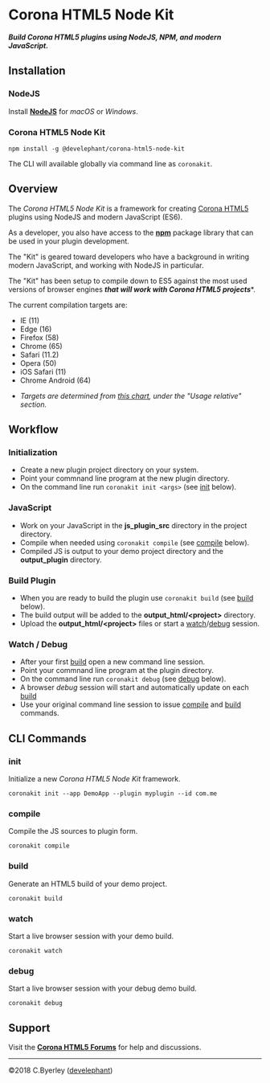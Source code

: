 # Corona HTML5 Node Kit

___Build Corona HTML5 plugins using NodeJS, NPM, and modern JavaScript.___

## Installation

### NodeJS

Install __[NodeJS](https://nodejs.org)__ for _macOS_ or _Windows_.

### Corona HTML5 Node Kit

```
npm install -g @develephant/corona-html5-node-kit
```

The CLI will available globally via command line as `coronakit`.

## Overview

The _Corona HTML5 Node Kit_ is a framework for creating [Corona HTML5](https://coronalabs.com) plugins using NodeJS and modern JavaScript (ES6). 

As a developer, you also have access to the __[npm](https://npm.org)__ package library that can be used in your plugin development.

The "Kit" is geared toward developers who have a background in writing modern JavaScript, and working with NodeJS in particular.

The "Kit" has been setup to compile down to ES5 against the most used versions of browser engines ___that will work with Corona HTML5 projects___*.

The current compilation targets are:

 - IE (11)
 - Edge (16)
 - Firefox (58)
 - Chrome (65)
 - Safari (11.2)
 - Opera (50)
 - iOS Safari (11)
 - Chrome Android (64)

* _Targets are determined from [this chart](https://caniuse.com/#search=webgl), under the "Usage relative" section._

## Workflow

### Initialization

  - Create a new plugin project directory on your system.
  - Point your commnand line program at the new plugin directory.
  - On the command line run `coronakit init <args>` (see [init](#init) below).

### JavaScript

  - Work on your JavaScript in the __js_plugin_src__ directory in the project directory.
  - Compile when needed using `coronakit compile` (see [compile](#compile) below).
  - Compiled JS is output to your demo project directory and the __output_plugin__ directory.

### Build Plugin

  - When you are ready to build the plugin use `coronakit build` (see [build](#build) below).
  - The build output will be added to the __output_html/<project\>__ directory.
  - Upload the __output_html/<project\>__ files or start a [watch](#watch)/[debug](#debug) session.

### Watch / Debug

  - After your first [build](#build) open a new command line session.
  - Point your commnand line program at the plugin directory.
  - On the command line run `coronakit debug` (see [debug](#debug) below).
  - A browser _debug_ session will start and automatically update on each [build](#build)
  - Use your original command line session to issue [compile](#compile) and [build](#build) commands.

## CLI Commands

### init

Initialize a new _Corona HTML5 Node Kit_ framework.

```
coronakit init --app DemoApp --plugin myplugin --id com.me
```

### compile

Compile the JS sources to plugin form.

```
coronakit compile
```

### build

Generate an HTML5 build of your demo project.

```
coronakit build
```

### watch

Start a live browser session with your demo build.

```
coronakit watch
```

### debug

Start a live browser session with your debug demo build.

```
coronakit debug
```

## Support

Visit the __[Corona HTML5 Forums](https://forums.coronalabs.com/forum/637-html5/)__ for help and discussions.

---

&copy;2018 C.Byerley ([develephant](https://develephant.com))